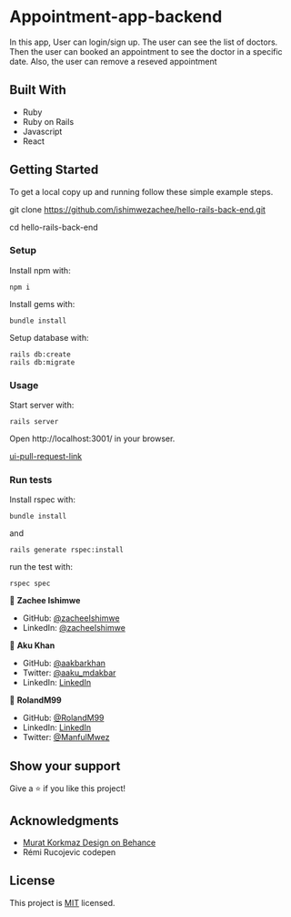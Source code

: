 # Appointment-app-backend
In this app, User can login/sign up. The user can see the list of doctors.
Then the user can booked an appointment to see the doctor in a specific date.
Also, the user can remove a reseved appointment

## Built With

- Ruby
- Ruby on Rails
- Javascript
- React
## Getting Started

To get a local copy up and running follow these simple example steps.

git clone https://github.com/ishimwezachee/hello-rails-back-end.git

cd hello-rails-back-end

### Setup

Install npm with:

```
npm i
```
Install gems with:

```
bundle install
```
Setup database with:

```
rails db:create
rails db:migrate
```
### Usage

Start server with:

```
rails server
```

Open http://localhost:3001/ in your browser.

[ui-pull-request-link](https://github.com/ishimwezachee/hello-react-front-end/pull/1)

### Run tests

Install rspec with:

```
bundle install
```

and

```
rails generate rspec:install
```

run the test with:

```
rspec spec
```

👤 **Zachee Ishimwe**

- GitHub: [@zacheeIshimwe](https://github.com/ishimwezachee)
- LinkedIn: [@zacheeIshimwe](https://www.linkedin.com/in/zachee-ishimwe-ab952a119/)

👤 **Aku Khan**

- GitHub: [@aakbarkhan](https://github.com/aakbarkhan)
- Twitter: [@aaku_mdakbar](https://twitter.com/aaku_mdakbar)
- LinkedIn: [LinkedIn](https://www.linkedin.com/in/akuu-khan/)

👤 **RolandM99**

- GitHub: [@RolandM99](https://github.com/RolandM99)
- LinkedIn: [LinkedIn](https://www.linkedin.com/in/roland-mweze/)
- Twitter: [@ManfulMwez](https://twitter.com/ManfulMwez)

## Show your support

Give a ⭐️ if you like this project!

## Acknowledgments 
- [Murat Korkmaz Design on Behance](https://www.behance.net/gallery/26425031/Vespa-Responsive-Redesign)
- Rémi Rucojevic codepen


## License

This project is [MIT](./MIT.md) licensed.



